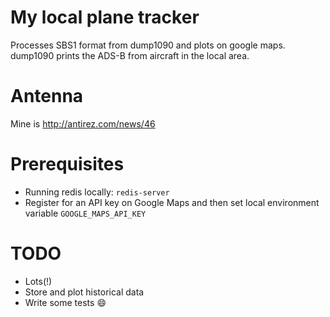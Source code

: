 # My local plane tracker
Processes SBS1 format from dump1090 and plots on google maps.  dump1090 prints the ADS-B from aircraft in the local area.

# Antenna
Mine is http://antirez.com/news/46

# Prerequisites
* Running redis locally: `redis-server`
* Register for an API key on Google Maps and then set local environment variable `GOOGLE_MAPS_API_KEY`

# TODO
* Lots(!)
* Store and plot historical data
* Write some tests :smile:
